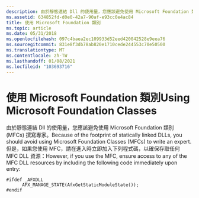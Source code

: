```yaml
---
description: 由於靜態連結 Dll 的使用量，您應該避免使用 Microsoft Foundation 類別 (MFCs) 撰寫專家。
ms.assetid: 634852fd-d0e0-42a7-90af-e93cc0e4ac84
title: 使用 Microsoft Foundation 類別
ms.topic: article
ms.date: 05/31/2018
ms.openlocfilehash: 097c4baea2ec109933d52eed420042528e9eea76
ms.sourcegitcommit: 831e8f3db78ab820e1710cede244553c70e50500
ms.translationtype: MT
ms.contentlocale: zh-TW
ms.lasthandoff: 01/08/2021
ms.locfileid: "103693716"
---
```

# <a name="using-microsoft-foundation-classes"></a><span data-ttu-id="2d153-103">使用 Microsoft Foundation 類別</span><span class="sxs-lookup"><span data-stu-id="2d153-103">Using Microsoft Foundation Classes</span></span>

<span data-ttu-id="2d153-104">由於靜態連結 Dll 的使用量，您應該避免使用 Microsoft Foundation 類別 (MFCs) 撰寫專家。</span><span class="sxs-lookup"><span data-stu-id="2d153-104">Because of the footprint of statically linked DLLs, you should avoid using Microsoft Foundation Classes (MFCs) to write an expert.</span></span> <span data-ttu-id="2d153-105">但是，如果您使用 MFC，請在進入時立即加入下列程式碼，以確保存取任何 MFC DLL 資源：</span><span class="sxs-lookup"><span data-stu-id="2d153-105">However, if you use the MFC, ensure access to any of the MFC DLL resources by including the following code immediately upon entry:</span></span>

``` syntax
#ifdef _AFXDLL
      AFX_MANAGE_STATE(AfxGetStaticModuleState());
#endif
```

 

 



